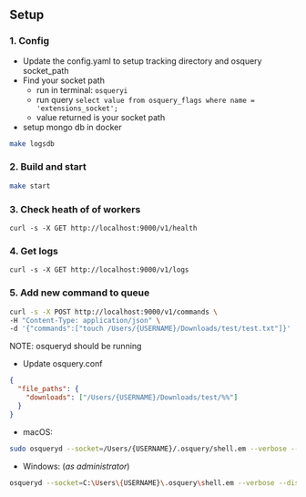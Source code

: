 ## Setup

### 1. Config

- Update the config.yaml to setup tracking directory and osquery socket_path
- Find your socket path
  - run in terminal: `osqueryi`
  - run query `select value from osquery_flags where name = 'extensions_socket';`
  - value returned is your socket path
- setup mongo db in docker

```bash
make logsdb
```

### 2. Build and start

```bash
make start
```

### 3. Check heath of of workers

`curl -s -X GET http://localhost:9000/v1/health`

### 4. Get logs

`curl -s -X GET http://localhost:9000/v1/logs`

### 5. Add new command to queue

```bash
curl -s -X POST http://localhost:9000/v1/commands \
-H "Content-Type: application/json" \
-d '{"commands":["touch /Users/{USERNAME}/Downloads/test/test.txt"]}'
```

NOTE:
osqueryd should be running

- Update osquery.conf

```json
{
  "file_paths": {
    "downloads": ["/Users/{USERNAME}/Downloads/test/%%"]
  }
}
```

- macOS:

```bash
sudo osqueryd --socket=/Users/{USERNAME}/.osquery/shell.em --verbose --disable_events=false --disable_audit=false --disable_endpointsecurity=false --disable_endpointsecurity_fim=false --enable_file_events=true
```

- Windows: (_as administrator_)

```bash
osqueryd --socket=C:\Users\{USERNAME}\.osquery\shell.em --verbose --disable_events=false --enable_ntfs_event_publisher=true --enable_powershell_events_subscriber=true --enable_windows_events_publisher=true --enable_windows_events_subscriber=true

```

